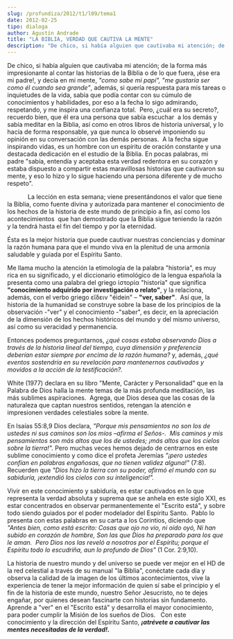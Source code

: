 ```yaml
---
slug: /profundiza/2012/t1/l09/tema1
date: 2012-02-25
tipo: dialoga
author: Agustín Andrade
title: "LA BIBLIA, VERDAD QUE CAUTIVA LA MENTE"
description: "De chico, si había alguien que cautivaba mi atención; de la forma más  impresionante al contar las historias de la Biblia o de lo que fuera, ¡ése era  mi padre!, y decía en mi mente, “como sabe mi papi”, “me gustaría ser como él  cuando sea grande”"
---
```


De chico, si había alguien que cautivaba mi atención; de la forma más impresionante al contar las historias de la Biblia o de lo que fuera, ¡ése era mi padre!, y decía en mi mente, _"como sabe mi papi", "me gustaría ser como él cuando sea grande"_, además, si quería respuesta para mis tareas o inquietudes de la vida, sabía que podía contar con su cúmulo de conocimientos y habilidades, por eso a la fecha lo sigo admirando, respetando, y me inspira una confianza total.  Pero, ¿cuál era su secreto?, recuerdo bien, que él era una persona que sabía escuchar  a los demás y sabía meditar en la Biblia, así como en otros libros de historia universal, y lo hacía de forma responsable, ya que nunca lo observé imponiendo su opinión en su conversación con las demás personas.  A la fecha sigue inspirando vidas, es un hombre con un espíritu de oración constante y una destacada dedicación en el estudio de la Biblia. En pocas palabras, mi padre "sabía, entendía y aceptaba esta verdad redentora en su corazón y estaba dispuesto a compartir estas maravillosas historias que cautivaron su mente, y eso lo hizo y lo sigue haciendo una persona diferente y de mucho respeto".

            La lección en esta semana; viene presentándonos el valor que tiene la Biblia, como fuente divina y autorizada para mantener el conocimiento de los hechos de la historia de este mundo de principio a fin, así como los acontecimientos  que han demostrado que la Biblia sigue teniendo la razón y la tendrá hasta el fin del tiempo y por la eternidad.

Ésta es la mejor historia que puede cautivar nuestras conciencias y dominar la razón humana para que el mundo viva en la plenitud de una armonía saludable y guiada por el Espíritu Santo.

Me llama mucho la atención la etimología de la palabra "historia", es muy rica en su significado, y el diccionario etimológico de la lengua española la presenta como una palabra del griego ἱστορία "historía" que significa **"conocimiento adquirido por investigación o relato"**, y la relaciona, además, con el verbo griego εἴδειν "éidein" – **"ver, saber"**.  Así que, la historia de la humanidad se construye sobre la base de los principios de la observación -"ver" y el conocimiento -"saber", es decir, en la apreciación de la dimensión de los hechos históricos del mundo y del mismo universo, así como su veracidad y permanencia.

Entonces podemos preguntarnos, _¿qué cosas estaba observando Dios a través de la historia lineal del tiempo, cuya dimensión y preferencia deberían estar siempre por encima de la razón humana?_ y, además, _¿qué eventos sostendría en su revelación para mantenernos cautivados y movidos a la acción de la testificación?._

White (1977) declara en su libro "Mente, Carácter y Personalidad" que en la Palabra de Dios halla la mente temas de la más profunda meditación, las más sublimes aspiraciones.  Agrega, que Dios desea que las cosas de la naturaleza que captan nuestros sentidos, retengan la atención e impresionen verdades celestiales sobre la mente.

En Isaías 55:8,9 Dios declara, _"Porque mis pensamientos no son los de ustedes ni sus caminos son los míos –afirma el Seños-.  Mis caminos y mis pensamientos son más altos que los de ustedes; ¡más altos que los cielos sobre la tierra!"._ Pero muchas veces hemos dejado de centrarnos en este sublime conocimiento y como dice el profeta Jeremías _"¡pero ustedes confían en palabras engañosas, que no tienen validez alguna!"_ (7:8). Recuerden que _"Dios hizo la tierra con su poder, afirmó el mundo con su sabiduría, ¡extendió los cielos con su inteligencia!"._

Vivir en este conocimiento y sabiduría, es estar cautivados en lo que representa la verdad absoluta y suprema que se anhela en este siglo XXI, es estar concentrados en observar permanentemente el "Escrito está", y sobre todo siendo guiados por el poder modelador del Espíritu Santo.  Pablo lo presenta con estas palabras en su carta a los Corintios, diciendo que _"Antes bien, como está escrito: Cosas que ojo no vio, ni oído oyó, Ni han subido en corazón de hombre, Son las que Dios ha preparado para los que le aman.  Pero Dios nos las reveló a nosotros por el Espíritu; porque el Espíritu todo lo escudriña, aun lo profundo de Dios"_ (1 Cor. 2:9,10).

La historia de nuestro mundo y del universo se puede ver mejor en el HD de la red celestial a través de su manual "la Biblia", conéctate cada día y observa la calidad de la imagen de los últimos acontecimientos, vive la experiencia de tener la mejor información de quien sí sabe el principio y el fin de la historia de este mundo, nuestro Señor Jesucristo, no te dejes engañar, por quienes desean fascinarte con historias sin fundamento.  Aprende a "ver" en el "Escrito está" y desarrolla el mayor conocimiento, para poder cumplir la Misión de los sueños de Dios.   Con este conocimiento y la dirección del Espíritu Santo, **_¡atrévete a cautivar las mentes necesitadas de la verdad!._**
